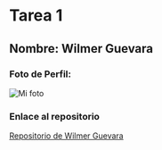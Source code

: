 # Tarea 1

## Nombre: Wilmer Guevara


### Foto de Perfil:

![Mi foto](https://lh3.googleusercontent.com/rxowduOZt9uzmC-ueUGTC13AnmUsri_kAMVuQ9hNn45rwhLVIfLr58l1ZPwG0CjZ2pXzfA=s85)

### Enlace al repositorio

[Repositorio de Wilmer Guevara](https://github.com/wilgue10/TecWeb2016B.git) 